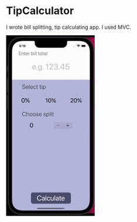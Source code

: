 # TipCalculator

I wrote bill splitting, tip calculating app.
I used MVC.

<img src="https://github.com/omerbozbulut/TipCalculator/blob/main/gif/tip.gif" width="242" height="492">
